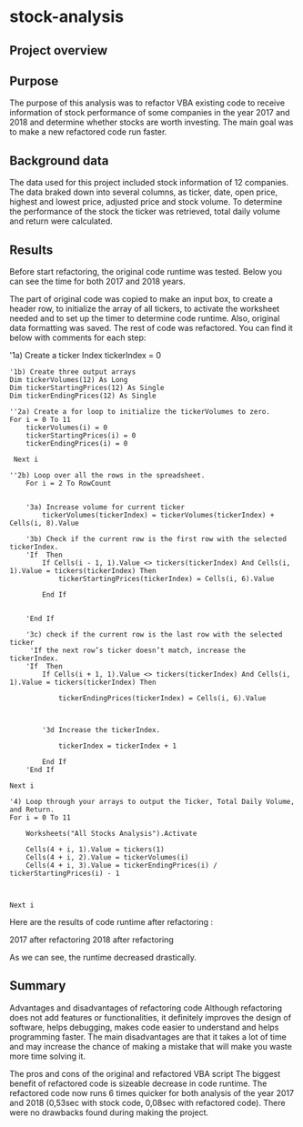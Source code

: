 # stock-analysis

Project overview
---------------------
Purpose
---------------------
The purpose of this analysis was to refactor VBA existing code to receive information of stock performance of some companies in the year 2017 and 2018 and determine whether stocks are worth investing. The main goal was to make a new refactored code run faster.

Background data
-------------------------
The data used for this project included stock information of 12 companies. The data braked down into several columns, as ticker, date, open price, highest and lowest price, adjusted price and stock volume. To determine the performance of the stock the ticker was retrieved, total daily volume and return were calculated.

Results
----------------------------
Before start refactoring, the original code runtime was tested. Below you can see the time for both 2017 and 2018 years.



The part of original code was copied to make an input box, to create a header row, to initialize the array of all tickers, to activate the worksheet needed and to set up the timer to determine code runtime. Also, original data formatting was saved. The rest of code was refactored. You can find it below with comments for each step:


'1a) Create a ticker Index
    tickerIndex = 0

    '1b) Create three output arrays
    Dim tickerVolumes(12) As Long
    Dim tickerStartingPrices(12) As Single
    Dim tickerEndingPrices(12) As Single
        
    ''2a) Create a for loop to initialize the tickerVolumes to zero.
    For i = 0 To 11
        tickerVolumes(i) = 0
        tickerStartingPrices(i) = 0
        tickerEndingPrices(i) = 0
        
     Next i
     
    ''2b) Loop over all the rows in the spreadsheet.
        For i = 2 To RowCount
           
            
        '3a) Increase volume for current ticker
            tickerVolumes(tickerIndex) = tickerVolumes(tickerIndex) + Cells(i, 8).Value
        
        '3b) Check if the current row is the first row with the selected tickerIndex.
        'If  Then
            If Cells(i - 1, 1).Value <> tickers(tickerIndex) And Cells(i, 1).Value = tickers(tickerIndex) Then
                tickerStartingPrices(tickerIndex) = Cells(i, 6).Value
            
            End If
            
            
        'End If
        
        '3c) check if the current row is the last row with the selected ticker
         'If the next row’s ticker doesn’t match, increase the tickerIndex.
        'If  Then
            If Cells(i + 1, 1).Value <> tickers(tickerIndex) And Cells(i, 1).Value = tickers(tickerIndex) Then
            
                tickerEndingPrices(tickerIndex) = Cells(i, 6).Value
            
            

            '3d Increase the tickerIndex.
            
                tickerIndex = tickerIndex + 1
            
            End If
        'End If
    
    Next i
    
    '4) Loop through your arrays to output the Ticker, Total Daily Volume, and Return.
    For i = 0 To 11
        
        Worksheets("All Stocks Analysis").Activate
              
        Cells(4 + i, 1).Value = tickers(1)
        Cells(4 + i, 2).Value = tickerVolumes(i)
        Cells(4 + i, 3).Value = tickerEndingPrices(i) / tickerStartingPrices(i) - 1

        
        
    Next i
    
Here are the results of code runtime after refactoring :

2017 after refactoring 2018 after refactoring

As we can see, the runtime decreased drastically.
                       

Summary
--------------------
Advantages and disadvantages of refactoring code
Although refactoring does not add features or functionalities, it definitely improves the design of software, helps debugging, makes code easier to understand and helps programming faster. The main disadvantages are that it takes a lot of time and may increase the chance of making a mistake that will make you waste more time solving it.

The pros and cons of the original and refactored VBA script
The biggest benefit of refactored code is sizeable decrease in code runtime. The refactored code now runs 6 times quicker for both analysis of the year 2017 and 2018 (0,53sec with stock code, 0,08sec with refactored code). There were no drawbacks found during making the project.
